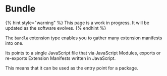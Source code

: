 # Bundle

{% hint style="warning" %}
This page is a work in progress. It will be updated as the software evolves.
{% endhint %}

The `bundle` extension type enables you to gather many extension manifests into one.

Its points to a single JavaScript file that via JavaScript Modules, exports or re-exports Extension Manifests written in JavaScript.

This means that it can be used as the entry point for a package.
